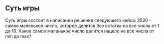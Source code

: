 ## Cуть игры

Суть игры состоит в написании решения следующего кейса:
2520 - самое маленькое число, которое делится без остатка на все числа от 1 до 10.
Какое самое маленькое число делится нацело на все числа от min до max?
